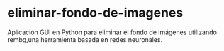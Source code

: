 # eliminar-fondo-de-imagenes
Aplicación GUI en Python para eliminar el fondo de imágenes utilizando rembg,una herramienta basada en redes neuronales.
